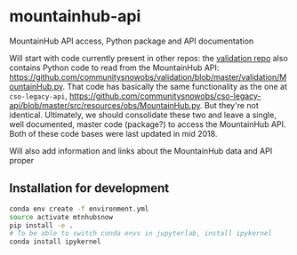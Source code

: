 # mountainhub-api
MountainHub API access, Python package and API documentation

Will start with code currently present in other repos: the [validation repo](https://github.com/communitysnowobs/validation) also contains Python code to read from the MountainHub API: https://github.com/communitysnowobs/validation/blob/master/validation/MountainHub.py. That code has basically the same functionality as the one at `cso-legacy-api`, https://github.com/communitysnowobs/cso-legacy-api/blob/master/src/resources/obs/MountainHub.py. But they're not identical. Ultimately, we should consolidate these two and leave a single, well documented, master code (package?) to access the MountainHub API. Both of these code bases were last updated in mid 2018.

Will also add information and links about the MountainHub data and API proper


## Installation for development
```bash
conda env create -f environment.yml
source activate mtnhubsnow
pip install -e .
# To be able to switch conda envs in jupyterlab, install ipykernel
conda install ipykernel
```
